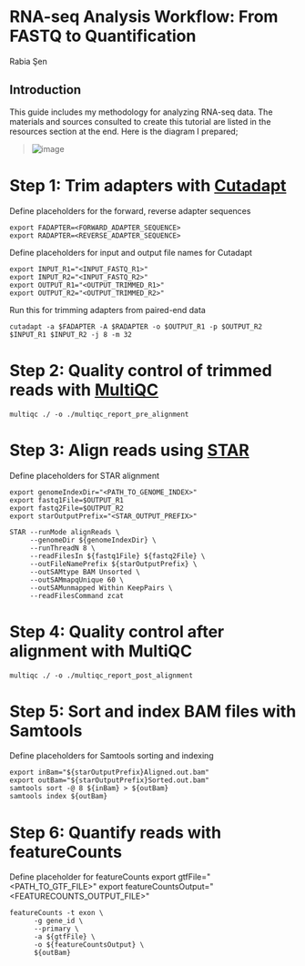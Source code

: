 # RNA-seq Analysis Workflow: From FASTQ to Quantification
Rabia Şen

## Introduction
This guide includes my methodology for analyzing RNA-seq data. The materials and sources consulted to create this tutorial are listed in the resources section at the end.
Here is the diagram I prepared;
>![image](https://github.com/rabiasen/RNA-Seq/assets/58332251/099058c2-3f54-4b5c-bd8f-ee5ab6946869)
# Step 1: Trim adapters with  [Cutadapt](https://cutadapt.readthedocs.io/en/stable/) 
Define placeholders for the forward, reverse adapter sequences
```
export FADAPTER=<FORWARD_ADAPTER_SEQUENCE>
export RADAPTER=<REVERSE_ADAPTER_SEQUENCE>
```
Define placeholders for input and output file names for Cutadapt
```
export INPUT_R1="<INPUT_FASTQ_R1>"
export INPUT_R2="<INPUT_FASTQ_R2>"
export OUTPUT_R1="<OUTPUT_TRIMMED_R1>"
export OUTPUT_R2="<OUTPUT_TRIMMED_R2>"
```

Run this for trimming adapters from paired-end data 
```
cutadapt -a $FADAPTER -A $RADAPTER -o $OUTPUT_R1 -p $OUTPUT_R2 $INPUT_R1 $INPUT_R2 -j 8 -m 32
```
# Step 2: Quality control of trimmed reads with [MultiQC](https://github.com/MultiQC/MultiQC)
```
multiqc ./ -o ./multiqc_report_pre_alignment
```
# Step 3: Align reads using [STAR](https://github.com/alexdobin/STAR)
Define placeholders for STAR alignment
```
export genomeIndexDir="<PATH_TO_GENOME_INDEX>"
export fastq1File=$OUTPUT_R1
export fastq2File=$OUTPUT_R2
export starOutputPrefix="<STAR_OUTPUT_PREFIX>"
```
```
STAR --runMode alignReads \
     --genomeDir ${genomeIndexDir} \
     --runThreadN 8 \
     --readFilesIn ${fastq1File} ${fastq2File} \
     --outFileNamePrefix ${starOutputPrefix} \
     --outSAMtype BAM Unsorted \
     --outSAMmapqUnique 60 \
     --outSAMunmapped Within KeepPairs \
     --readFilesCommand zcat 
```
# Step 4: Quality control after alignment with MultiQC
```
multiqc ./ -o ./multiqc_report_post_alignment
```
# Step 5: Sort and index BAM files with Samtools
Define placeholders for Samtools sorting and indexing
```
export inBam="${starOutputPrefix}Aligned.out.bam"
export outBam="${starOutputPrefix}Sorted.out.bam"
samtools sort -@ 8 ${inBam} > ${outBam}
samtools index ${outBam}
```

# Step 6: Quantify reads with featureCounts
Define placeholder for featureCounts
export gtfFile="<PATH_TO_GTF_FILE>"
export featureCountsOutput="<FEATURECOUNTS_OUTPUT_FILE>"

```
featureCounts -t exon \
      -g gene_id \
      --primary \
      -a ${gtfFile} \
      -o ${featureCountsOutput} \
      ${outBam}
```

